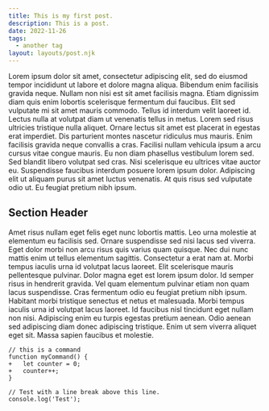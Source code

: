 ```yaml
---
title: This is my first post.
description: This is a post.
date: 2022-11-26
tags:
  - another tag
layout: layouts/post.njk
---
```


Lorem ipsum dolor sit amet, consectetur adipiscing elit, sed do eiusmod tempor incididunt ut labore et dolore magna aliqua. Bibendum enim facilisis gravida neque. Nullam non nisi est sit amet facilisis magna. Etiam dignissim diam quis enim lobortis scelerisque fermentum dui faucibus. Elit sed vulputate mi sit amet mauris commodo. Tellus id interdum velit laoreet id. Lectus nulla at volutpat diam ut venenatis tellus in metus. Lorem sed risus ultricies tristique nulla aliquet. Ornare lectus sit amet est placerat in egestas erat imperdiet. Dis parturient montes nascetur ridiculus mus mauris. Enim facilisis gravida neque convallis a cras. Facilisi nullam vehicula ipsum a arcu cursus vitae congue mauris. Eu non diam phasellus vestibulum lorem sed. Sed blandit libero volutpat sed cras. Nisi scelerisque eu ultrices vitae auctor eu. Suspendisse faucibus interdum posuere lorem ipsum dolor. Adipiscing elit ut aliquam purus sit amet luctus venenatis. At quis risus sed vulputate odio ut. Eu feugiat pretium nibh ipsum.

<h2>Section Header</h2>

Amet risus nullam eget felis eget nunc lobortis mattis. Leo urna molestie at elementum eu facilisis sed. Ornare suspendisse sed nisi lacus sed viverra. Eget dolor morbi non arcu risus quis varius quam quisque. Nec dui nunc mattis enim ut tellus elementum sagittis. Consectetur a erat nam at. Morbi tempus iaculis urna id volutpat lacus laoreet. Elit scelerisque mauris pellentesque pulvinar. Dolor magna eget est lorem ipsum dolor. Id semper risus in hendrerit gravida. Vel quam elementum pulvinar etiam non quam lacus suspendisse. Cras fermentum odio eu feugiat pretium nibh ipsum. Habitant morbi tristique senectus et netus et malesuada. Morbi tempus iaculis urna id volutpat lacus laoreet. Id faucibus nisl tincidunt eget nullam non nisi. Adipiscing enim eu turpis egestas pretium aenean. Odio aenean sed adipiscing diam donec adipiscing tristique. Enim ut sem viverra aliquet eget sit. Massa sapien faucibus et molestie.

```diff-js
// this is a command
function myCommand() {
+	let counter = 0;
+	counter++;
}

// Test with a line break above this line.
console.log('Test');
```
